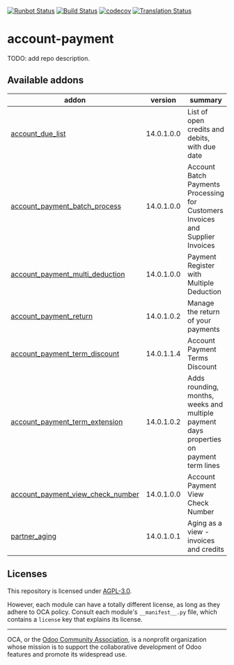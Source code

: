 [![Runbot Status](https://runbot.odoo-community.org/runbot/badge/flat/96/14.0.svg)](https://runbot.odoo-community.org/runbot/repo/github-com-oca-account-payment-96)
[![Build Status](https://travis-ci.com/OCA/account-payment.svg?branch=14.0)](https://travis-ci.com/OCA/account-payment)
[![codecov](https://codecov.io/gh/OCA/account-payment/branch/14.0/graph/badge.svg)](https://codecov.io/gh/OCA/account-payment)
[![Translation Status](https://translation.odoo-community.org/widgets/account-payment-14-0/-/svg-badge.svg)](https://translation.odoo-community.org/engage/account-payment-14-0/?utm_source=widget)

<!-- /!\ do not modify above this line -->

# account-payment

TODO: add repo description.

<!-- /!\ do not modify below this line -->

<!-- prettier-ignore-start -->

[//]: # (addons)

Available addons
----------------
addon | version | summary
--- | --- | ---
[account_due_list](account_due_list/) | 14.0.1.0.0 | List of open credits and debits, with due date
[account_payment_batch_process](account_payment_batch_process/) | 14.0.1.0.0 | Account Batch Payments Processing for Customers Invoices and Supplier Invoices
[account_payment_multi_deduction](account_payment_multi_deduction/) | 14.0.1.0.0 | Payment Register with Multiple Deduction
[account_payment_return](account_payment_return/) | 14.0.1.0.2 | Manage the return of your payments
[account_payment_term_discount](account_payment_term_discount/) | 14.0.1.1.4 | Account Payment Terms Discount
[account_payment_term_extension](account_payment_term_extension/) | 14.0.1.0.2 | Adds rounding, months, weeks and multiple payment days properties on payment term lines
[account_payment_view_check_number](account_payment_view_check_number/) | 14.0.1.0.0 | Account Payment View Check Number
[partner_aging](partner_aging/) | 14.0.1.0.1 | Aging as a view - invoices and credits

[//]: # (end addons)

<!-- prettier-ignore-end -->

## Licenses

This repository is licensed under [AGPL-3.0](LICENSE).

However, each module can have a totally different license, as long as they adhere to OCA
policy. Consult each module's `__manifest__.py` file, which contains a `license` key
that explains its license.

----

OCA, or the [Odoo Community Association](http://odoo-community.org/), is a nonprofit
organization whose mission is to support the collaborative development of Odoo features
and promote its widespread use.
